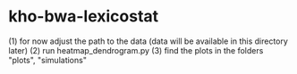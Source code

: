 # kho-bwa-lexicostat
(1) for now adjust the path to the data (data will be available in this directory later)
(2) run heatmap_dendrogram.py
(3) find the plots in the folders "plots", "simulations"
